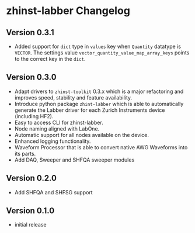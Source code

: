# zhinst-labber Changelog

## Version 0.3.1

* Added support for `dict` type in `values` key when `Quantity` datatype is `VECTOR`. The settings value
  `vector_quantity_value_map_array_keys` points to the correct key in the `dict`.

## Version 0.3.0
* Adapt drivers to ``zhinst-toolkit`` 0.3.x which is a major refactoring and improves
  speed, stability and feature availability.
* Introduce python package ``zhint-labber`` which is able to automatically generate
  the Labber driver for each Zurich Instruments device (including HF2).
* Easy to access CLI for zhinst-labber.
* Node naming aligned with LabOne.
* Automatic support for all nodes available on the device.
* Enhanced logging functionality.
* Waveform Processor that is able to convert native AWG Waveforms into its parts.
* Add DAQ, Sweeper and SHFQA sweeper modules

## Version 0.2.0
* Add SHFQA and SHFSG support

## Version 0.1.0
* initial release
